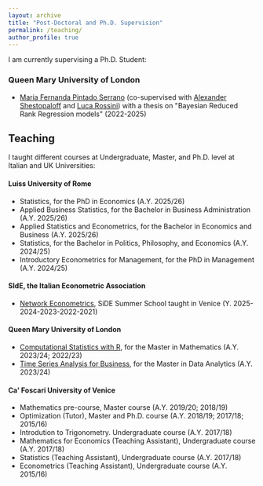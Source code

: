 ```yaml
---
layout: archive
title: "Post-Doctoral and Ph.D. Supervision"
permalink: /teaching/
author_profile: true
---
```


I am currently supervising a Ph.D. Student:    <!-- and several Master and Bachelor Thesis -->

<!-- ### Luiss University of Rome -->


### Queen Mary University of London

<!-- * [Michael Scoones](https://xxxxxxxx) (co-supervised with [Alexander Shestopaloff](https://www.qmul.ac.uk/maths/profiles/shestopaloffa.html)) with a thesis on "Bayesian Analysis of Multiple Count Time Series" (2024-ongoing) -->

* [Maria Fernanda Pintado Serrano](https://www.qmul.ac.uk/maths/profiles/pintadoserranom.html) (co-supervised with [Alexander Shestopaloff](https://www.qmul.ac.uk/maths/profiles/shestopaloffa.html) and [Luca Rossini](https://rossiniluca.github.io)) with a thesis on "Bayesian Reduced Rank Regression models" (2022-2025)

<!-- 
MSc students
* Tromp Korf, Daniel Korthals, Marloes Middelweerd, Zakaria Oulhadj, Timo Schuringa – Vrije Universiteit Amsterdam (2022)
* Koert Remijn, Mees Tierolff, Simon Donker van Heel, Casper Wichers – Vrije Universiteit Amsterdam (2021)
 -->


Teaching
-----

I taught different courses at Undergraduate, Master, and Ph.D. level at Italian and UK Universities:

<!-- 
#### University of Milan
* [Bayesian Analysis](https://www.unimi.it/it/corsi/insegnamenti-dei-corsi-di-laurea/2022/bayesian-analysis) at the Master's Data Science for Economics (DSE) from AY 2021/2022 to Present
* [Business Statistics](https://www.unimi.it/it/corsi/insegnamenti-dei-corsi-di-laurea/2022/bayesian-analysis) at the Bachelor's Economics and Management from AY 2020/2021 to Present
* [Probability and Statistics](https://www.unimi.it/it/corsi/insegnamenti-dei-corsi-di-laurea/2025/probability-and-statistics) at the Bachelor's Economics: behavior, data and policy from AY 2024/2025 to Present
* [Statistics for Applied Ethology and Animal Welfare]() at the Postgraduate School of Applied Ethology and Animal Welfare in  Veterinary specialization school for the AY 2021/2022
-->

#### Luiss University of Rome
* Statistics, for the PhD in Economics (A.Y. 2025/26)
* Applied Business Statistics, for the Bachelor in Business Administration (A.Y. 2025/26)
* Applied Statistics and Econometrics, for the Bachelor in Economics and Business (A.Y. 2025/26)
* Statistics, for the Bachelor in Politics, Philosophy, and Economics (A.Y. 2024/25)
* Introductory Econometrics for Management, for the PhD in Management (A.Y. 2024/25)


#### SIdE, the Italian Econometric Association
* [Network Econometrics](https://www.side-iea.it/events/courses/network-econometrics-2023), SiDE Summer School taught in Venice (Y. 2025-2024-2023-2022-2021)


#### Queen Mary University of London
* [Computational Statistics with R](https://www.qmul.ac.uk/modules/items/mth791u-computational-statistics-with-r.html), for the Master in Mathematics (A.Y. 2023/24; 2022/23)
* [Time Series Analysis for Business](https://www.qmul.ac.uk/modules/items/mth783p-time-series-analysis-for-business.html), for the Master in Data Analytics (A.Y. 2023/24)


#### Ca' Foscari University of Venice
* Mathematics pre-course, Master course (A.Y. 2019/20; 2018/19)
* Optimization (Tutor), Master and Ph.D. course (A.Y. 2018/19; 2017/18; 2015/16)
* Introdution to Trigonometry. Undergraduate course (A.Y. 2017/18)
* Mathematics for Economics (Teaching Assistant), Undergraduate course (A.Y. 2017/18)
* Statistics (Teaching Assistant), Undergraduate course (A.Y. 2017/18)
* Econometrics (Teaching Assistant), Undergraduate course (A.Y. 2015/16)

